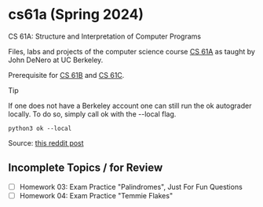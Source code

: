 # cs61a (Spring 2024)

CS 61A: Structure and Interpretation of Computer Programs

Files, labs and projects of the computer science course [CS 61A](https://cs61a.org/)
as taught by John DeNero at UC Berkeley.

Prerequisite for [CS 61B](https://www2.eecs.berkeley.edu/Courses/CS61B/) and
[CS 61C](https://cs61c.org/).

> [!TIP]
>
> If one does not have a Berkeley account one can still run the ok autograder
> locally. To do so, simply call ok with the --local flag.
>
> ```
> python3 ok --local
> ```
>
> Source: [this reddit post](https://www.reddit.com/r/berkeley/comments/lk8j71/self_studying_cs61a_not_a_berkeley_student/?rdt=63227)

## Incomplete Topics / for Review

- [ ] Homework 03: Exam Practice "Palindromes", Just For Fun Questions
- [ ] Homework 04: Exam Practice "Temmie Flakes"
